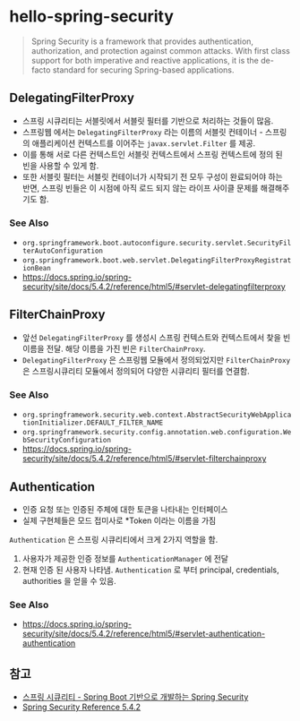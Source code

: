 # hello-spring-security

> Spring Security is a framework that provides authentication, authorization, and protection against common attacks. With first class support for both imperative and reactive applications, it is the de-facto standard for securing Spring-based applications.

## DelegatingFilterProxy
- 스프링 시큐리티는 서블릿에서 서블릿 필터를 기반으로 처리하는 것들이 많음.
- 스프링웹 에서는 `DelegatingFilterProxy` 라는 이름의 서블릿 컨테이너 - 스프링의 애플리케이션 컨텍스트를 이어주는 `javax.servlet.Filter` 를 제공.
- 이를 통해 서로 다른 컨텍스트인 서블릿 컨텍스트에서 스프링 컨텍스트에 정의 된 빈을 사용할 수 있게 함.
- 또한 서블릿 필터는 서블릿 컨테이너가 시작되기 전 모두 구성이 완료되어야 하는 반면, 스프링 빈들은 이 시점에 아직 로드 되지 않는 라이프 사이클 문제를 해결해주기도 함.

### See Also
- `org.springframework.boot.autoconfigure.security.servlet.SecurityFilterAutoConfiguration`
- `org.springframework.boot.web.servlet.DelegatingFilterProxyRegistrationBean`
- https://docs.spring.io/spring-security/site/docs/5.4.2/reference/html5/#servlet-delegatingfilterproxy


## FilterChainProxy
- 앞선 `DelegatingFilterProxy` 를 생성시 스프링 컨텍스트와 컨텍스트에서 찾을 빈 이름을 전달.  해당 이름을 가진 빈은 `FilterChainProxy`.
- `DelegatingFilterProxy` 은 스프링웹 모듈에서 정의되었지만 `FilterChainProxy` 은 스프링시큐리티 모듈에서 정의되어 다양한 시큐리티 필터를 연결함.

### See Also
- `org.springframework.security.web.context.AbstractSecurityWebApplicationInitializer.DEFAULT_FILTER_NAME`
- `org.springframework.security.config.annotation.web.configuration.WebSecurityConfiguration`
- https://docs.spring.io/spring-security/site/docs/5.4.2/reference/html5/#servlet-filterchainproxy


## Authentication
- 인증 요청 또는 인증된 주체에 대한 토큰을 나타내는 인터페이스
- 실제 구현체들은 모드 접미사로 *Token 이라는 이름을 가짐

`Authentication` 은 스프링 시큐리티에서 크게 2가지 역할을 함.
1. 사용자가 제공한 인증 정보를 `AuthenticationManager` 에 전달
2. 현재 인증 된 사용자 나타냄. `Authentication` 로 부터 principal, credentials, authorities 을 얻을 수 있음.

### See Also
- https://docs.spring.io/spring-security/site/docs/5.4.2/reference/html5/#servlet-authentication-authentication


## 참고
- [스프링 시큐리티 - Spring Boot 기반으로 개발하는 Spring Security](https://www.inflearn.com/course/%EC%BD%94%EC%96%B4-%EC%8A%A4%ED%94%84%EB%A7%81-%EC%8B%9C%ED%81%90%EB%A6%AC%ED%8B%B0#)
- [Spring Security Reference 5.4.2](https://docs.spring.io/spring-security/site/docs/5.4.2/reference/html5/)